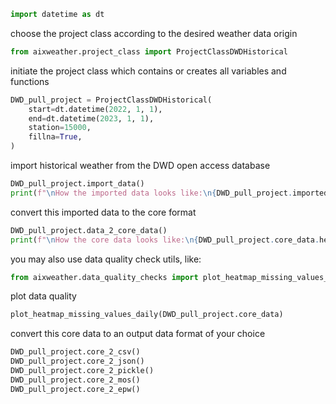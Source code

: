 
```python
import datetime as dt
```

choose the project class according to the desired weather data origin

```python
from aixweather.project_class import ProjectClassDWDHistorical
```

initiate the project class which contains or creates all variables and functions

```python
DWD_pull_project = ProjectClassDWDHistorical(
    start=dt.datetime(2022, 1, 1),
    end=dt.datetime(2023, 1, 1),
    station=15000,
    fillna=True,
)
```

import historical weather from the DWD open access database

```python
DWD_pull_project.import_data()
print(f"\nHow the imported data looks like:\n{DWD_pull_project.imported_data.head()}\n")
```

convert this imported data to the core format

```python
DWD_pull_project.data_2_core_data()
print(f"\nHow the core data looks like:\n{DWD_pull_project.core_data.head()}\n")
```

you may also use data quality check utils, like:

```python
from aixweather.data_quality_checks import plot_heatmap_missing_values_daily
```

plot data quality

```python
plot_heatmap_missing_values_daily(DWD_pull_project.core_data)
```

convert this core data to an output data format of your choice

```python
DWD_pull_project.core_2_csv()
DWD_pull_project.core_2_json()
DWD_pull_project.core_2_pickle()
DWD_pull_project.core_2_mos()
DWD_pull_project.core_2_epw()
```
